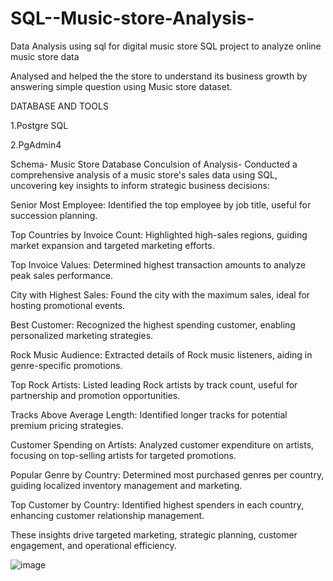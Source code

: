 # SQL--Music-store-Analysis-
Data Analysis using sql for digital music store
SQL project to analyze online music store data 

Analysed  and helped the the store to understand its business growth by answering simple question using Music store dataset. 

DATABASE AND TOOLS

1.Postgre SQL

2.PgAdmin4

Schema- Music Store Database 
Conculsion of Analysis-
Conducted a comprehensive analysis of a music store's sales data using SQL, uncovering key insights to inform strategic business decisions:

Senior Most Employee: Identified the top employee by job title, useful for succession planning.

Top Countries by Invoice Count: Highlighted high-sales regions, guiding market expansion and targeted marketing efforts.

Top Invoice Values: Determined highest transaction amounts to analyze peak sales performance.

City with Highest Sales: Found the city with the maximum sales, ideal for hosting promotional events.

Best Customer: Recognized the highest spending customer, enabling personalized marketing strategies.

Rock Music Audience: Extracted details of Rock music listeners, aiding in genre-specific promotions.

Top Rock Artists: Listed leading Rock artists by track count, useful for partnership and promotion opportunities.

Tracks Above Average Length: Identified longer tracks for potential premium pricing strategies.

Customer Spending on Artists: Analyzed customer expenditure on artists, focusing on top-selling artists for targeted promotions.

Popular Genre by Country: Determined most purchased genres per country, guiding localized inventory management and marketing.

Top Customer by Country: Identified highest spenders in each country, enhancing customer relationship management.

These insights drive targeted marketing, strategic planning, customer engagement, and operational efficiency.


![image](https://github.com/Shubhi67/SQL--Music-store-Analysis-/assets/126231638/a92576e3-8052-4854-91b1-726d3e81dadb)




